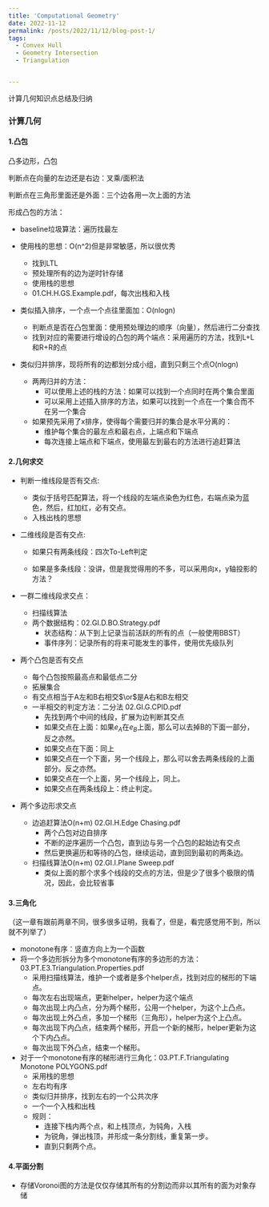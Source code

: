 ```yaml
---
title: 'Computational Geometry'
date: 2022-11-12
permalink: /posts/2022/11/12/blog-post-1/
tags:
  - Convex Hull
  - Geometry Intersection
  - Triangulation


---
```


计算几何知识点总结及归纳



### 计算几何

#### 1.凸包

凸多边形，凸包

判断点在向量的左边还是右边：叉乘/面积法

判断点在三角形里面还是外面：三个边各用一次上面的方法

形成凸包的方法：

- baseline垃圾算法：遍历找最左

- 使用栈的思想：O(n^2)但是非常敏感，所以很优秀
  - 找到LTL
  - 预处理所有的边为逆时针存储
  - 使用栈的思想
  - 01.CH.H.GS.Example.pdf，每次出栈和入栈

- 类似插入排序，一个点一个点往里面加：O(nlogn)
  - 判断点是否在凸包里面：使用预处理边的顺序（向量），然后进行二分查找
  - 找到对应的需要进行增设的凸包的两个端点：采用遍历的方法，找到L+L和R+R的点
- 类似归并排序，现将所有的边都划分成小组，直到只剩三个点O(nlogn)
  - 两两归并的方法：
    - 可以使用上述的栈的方法：如果可以找到一个点同时在两个集合里面
    - 可以采用上述插入排序的方法，如果可以找到一个点在一个集合而不在另一个集合
  - 如果预先采用了x排序，使得每个需要归并的集合是水平分离的：
    - 维护每个集合的最左点和最右点，上端点和下端点
    - 每次连接上端点和下端点，使用最左到最右的方法进行追赶算法

#### 2.几何求交

- 判断一维线段是否有交点:

  - 类似于括号匹配算法，将一个线段的左端点染色为红色，右端点染为蓝色，然后，红加红，必有交点。
  - 入栈出栈的思想

- 二维线段是否有交点:

  - 如果只有两条线段：四次To-Left判定

  - 如果是多条线段：没讲，但是我觉得用的不多，可以采用向x，y轴投影的方法？

- 一群二维线段求交点：

  - 扫描线算法
  - 两个数据结构：02.GI.D.BO.Strategy.pdf
    - 状态结构：从下到上记录当前活跃的所有的点（一般使用BBST）
    - 事件序列：记录所有的将来可能发生的事件，使用优先级队列

- 两个凸包是否有交点
  - 每个凸包按照最高点和最低点二分
  - 拓展集合
  - 有交点相当于A左和B右相交$\or$是A右和B左相交
  - 一半相交的判定方法：二分法 02.GI.G.CPID.pdf
    - 先找到两个中间的线段，扩展为边判断其交点
    - 如果交点在上面：如果$e_A$在$e_B$上面，那么可以去掉B的下面一部分，反之亦然。
    - 如果交点在下面：同上
    - 如果交点在一个下面，另一个线段上，那么可以舍去两条线段的上面部分。反之亦然。
    - 如果交点在一个上面，另一个线段上，同上。
    - 如果交点在两条线段上：终止判定。

- 两个多边形求交点 
  - 边追赶算法O(n+m) 02.GI.H.Edge Chasing.pdf
    - 两个凸包对边自排序
    - 不断的逆序遍历一个凸包，直到边与另一个凸包的起始边有交点
    - 然后更换遍历和等待的凸包，继续运动，直到回到最初的两条边。
  - 扫描线算法O(n+m) 02.GI.I.Plane Sweep.pdf
    - 类似上面的那个求多个线段的交点的方法，但是少了很多个极限的情况，因此，会比较省事

#### 3.三角化

（这一章有跟前两章不同，很多很多证明，我看了，但是，看完感觉用不到，所以就不列举了）

- monotone有序：竖直方向上为一个函数
- 将一个多边形拆分为多个monotone有序的多边形的方法： 03.PT.E3.Triangulation.Properties.pdf
  - 采用扫描线算法，维护一个或者是多个helper点，找到对应的梯形的下端点。
  - 每次左右出现端点，更新helper，helper为这个端点
  - 每次出现上内凸点，分为两个梯形，公用一个helper，为这个上凸点。
  - 每次出现上外凸点，多加一个梯形（三角形），helper为这个上凸点。
  - 每次出现下内凸点，结束两个梯形，开启一个新的梯形，helper更新为这个下内凸点。
  - 每次出现下外凸点，结束一个梯形。
- 对于一个monotone有序的梯形进行三角化：03.PT.F.Triangulating Monotone POLYGONS.pdf
  - 采用栈的思想
  - 左右均有序
  - 类似归并排序，找到左右的一个公共次序
  - 一个一个入栈和出栈
  - 规则：
    - 连接下栈内两个点，和上栈顶点，为钝角，入栈
    - 为锐角，弹出栈顶，并形成一条分割线，重复第一步。
    - 直到只剩两个点。

#### 4.平面分割

- 存储Voronoi图的方法是仅仅存储其所有的分割边而非以其所有的面为对象存储